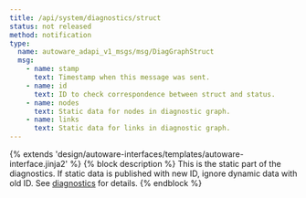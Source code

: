 ```yaml
---
title: /api/system/diagnostics/struct
status: not released
method: notification
type:
  name: autoware_adapi_v1_msgs/msg/DiagGraphStruct
  msg:
    - name: stamp
      text: Timestamp when this message was sent.
    - name: id
      text: ID to check correspondence between struct and status.
    - name: nodes
      text: Static data for nodes in diagnostic graph.
    - name: links
      text: Static data for links in diagnostic graph.
---
```


{% extends 'design/autoware-interfaces/templates/autoware-interface.jinja2' %}
{% block description %}
This is the static part of the diagnostics.
If static data is published with new ID, ignore dynamic data with old ID.
See [diagnostics](../../../../features/diagnostics.md) for details.
{% endblock %}
